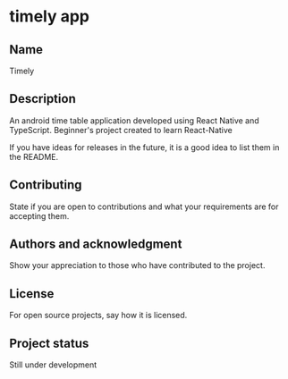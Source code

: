 # timely app




## Name
Timely

## Description
An android time table application developed using React Native and TypeScript.
Beginner's project created to learn React-Native 

If you have ideas for releases in the future, it is a good idea to list them in the README.

## Contributing
State if you are open to contributions and what your requirements are for accepting them.


## Authors and acknowledgment
Show your appreciation to those who have contributed to the project.

## License
For open source projects, say how it is licensed.

## Project status
Still under development
